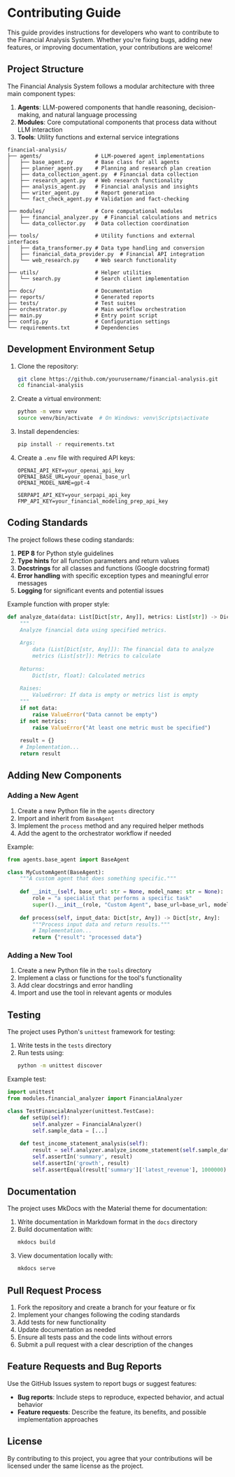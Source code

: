 # Contributing Guide

This guide provides instructions for developers who want to contribute to the Financial Analysis System. Whether you're fixing bugs, adding new features, or improving documentation, your contributions are welcome!

## Project Structure

The Financial Analysis System follows a modular architecture with three main component types:

1. **Agents**: LLM-powered components that handle reasoning, decision-making, and natural language processing
2. **Modules**: Core computational components that process data without LLM interaction
3. **Tools**: Utility functions and external service integrations

```
financial-analysis/
├── agents/                 # LLM-powered agent implementations
│   ├── base_agent.py       # Base class for all agents
│   ├── planner_agent.py    # Planning and research plan creation
│   ├── data_collection_agent.py  # Financial data collection
│   ├── research_agent.py   # Web research functionality
│   ├── analysis_agent.py   # Financial analysis and insights
│   ├── writer_agent.py     # Report generation
│   └── fact_check_agent.py # Validation and fact-checking
│
├── modules/                # Core computational modules
│   ├── financial_analyzer.py  # Financial calculations and metrics
│   └── data_collector.py   # Data collection coordination
│
├── tools/                  # Utility functions and external interfaces
│   ├── data_transformer.py # Data type handling and conversion
│   ├── financial_data_provider.py  # Financial API integration
│   └── web_research.py     # Web search functionality
│
├── utils/                  # Helper utilities
│   └── search.py           # Search client implementation
│
├── docs/                   # Documentation
├── reports/                # Generated reports
├── tests/                  # Test suites
├── orchestrator.py         # Main workflow orchestration
├── main.py                 # Entry point script
├── config.py               # Configuration settings
└── requirements.txt        # Dependencies
```

## Development Environment Setup

1. Clone the repository:
   ```bash
   git clone https://github.com/yourusername/financial-analysis.git
   cd financial-analysis
   ```

2. Create a virtual environment:
   ```bash
   python -m venv venv
   source venv/bin/activate  # On Windows: venv\Scripts\activate
   ```

3. Install dependencies:
   ```bash
   pip install -r requirements.txt
   ```

4. Create a `.env` file with required API keys:
   ```
   OPENAI_API_KEY=your_openai_api_key
   OPENAI_BASE_URL=your_openai_base_url
   OPENAI_MODEL_NAME=gpt-4
   
   SERPAPI_API_KEY=your_serpapi_api_key
   FMP_API_KEY=your_financial_modeling_prep_api_key
   ```

## Coding Standards

The project follows these coding standards:

1. **PEP 8** for Python style guidelines
2. **Type hints** for all function parameters and return values
3. **Docstrings** for all classes and functions (Google docstring format)
4. **Error handling** with specific exception types and meaningful error messages
5. **Logging** for significant events and potential issues

Example function with proper style:

```python
def analyze_data(data: List[Dict[str, Any]], metrics: List[str]) -> Dict[str, float]:
    """
    Analyze financial data using specified metrics.
    
    Args:
        data (List[Dict[str, Any]]): The financial data to analyze
        metrics (List[str]): Metrics to calculate
        
    Returns:
        Dict[str, float]: Calculated metrics
        
    Raises:
        ValueError: If data is empty or metrics list is empty
    """
    if not data:
        raise ValueError("Data cannot be empty")
    if not metrics:
        raise ValueError("At least one metric must be specified")
        
    result = {}
    # Implementation...
    return result
```

## Adding New Components

### Adding a New Agent

1. Create a new Python file in the `agents` directory
2. Import and inherit from `BaseAgent`
3. Implement the `process` method and any required helper methods
4. Add the agent to the orchestrator workflow if needed

Example:
```python
from agents.base_agent import BaseAgent

class MyCustomAgent(BaseAgent):
    """A custom agent that does something specific."""
    
    def __init__(self, base_url: str = None, model_name: str = None):
        role = "a specialist that performs a specific task"
        super().__init__(role, "Custom Agent", base_url=base_url, model_name=model_name)
    
    def process(self, input_data: Dict[str, Any]) -> Dict[str, Any]:
        """Process input data and return results."""
        # Implementation...
        return {"result": "processed data"}
```

### Adding a New Tool

1. Create a new Python file in the `tools` directory
2. Implement a class or functions for the tool's functionality
3. Add clear docstrings and error handling
4. Import and use the tool in relevant agents or modules

## Testing

The project uses Python's `unittest` framework for testing:

1. Write tests in the `tests` directory
2. Run tests using:
   ```bash
   python -m unittest discover
   ```

Example test:
```python
import unittest
from modules.financial_analyzer import FinancialAnalyzer

class TestFinancialAnalyzer(unittest.TestCase):
    def setUp(self):
        self.analyzer = FinancialAnalyzer()
        self.sample_data = [...]
        
    def test_income_statement_analysis(self):
        result = self.analyzer.analyze_income_statement(self.sample_data)
        self.assertIn('summary', result)
        self.assertIn('growth', result)
        self.assertEqual(result['summary']['latest_revenue'], 1000000)
```

## Documentation

The project uses MkDocs with the Material theme for documentation:

1. Write documentation in Markdown format in the `docs` directory
2. Build documentation with:
   ```bash
   mkdocs build
   ```
3. View documentation locally with:
   ```bash
   mkdocs serve
   ```

## Pull Request Process

1. Fork the repository and create a branch for your feature or fix
2. Implement your changes following the coding standards
3. Add tests for new functionality
4. Update documentation as needed
5. Ensure all tests pass and the code lints without errors
6. Submit a pull request with a clear description of the changes

## Feature Requests and Bug Reports

Use the GitHub Issues system to report bugs or suggest features:

- **Bug reports**: Include steps to reproduce, expected behavior, and actual behavior
- **Feature requests**: Describe the feature, its benefits, and possible implementation approaches

## License

By contributing to this project, you agree that your contributions will be licensed under the same license as the project.
